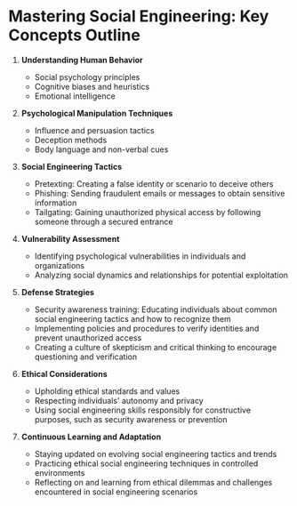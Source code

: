 # Mastering Social Engineering: Key Concepts Outline

1. **Understanding Human Behavior**

   - Social psychology principles
   - Cognitive biases and heuristics
   - Emotional intelligence

2. **Psychological Manipulation Techniques**

   - Influence and persuasion tactics
   - Deception methods
   - Body language and non-verbal cues

3. **Social Engineering Tactics**

   - Pretexting: Creating a false identity or scenario to deceive others
   - Phishing: Sending fraudulent emails or messages to obtain sensitive information
   - Tailgating: Gaining unauthorized physical access by following someone through a secured entrance

4. **Vulnerability Assessment**

   - Identifying psychological vulnerabilities in individuals and organizations
   - Analyzing social dynamics and relationships for potential exploitation

5. **Defense Strategies**

   - Security awareness training: Educating individuals about common social engineering tactics and how to recognize them
   - Implementing policies and procedures to verify identities and prevent unauthorized access
   - Creating a culture of skepticism and critical thinking to encourage questioning and verification

6. **Ethical Considerations**

   - Upholding ethical standards and values
   - Respecting individuals' autonomy and privacy
   - Using social engineering skills responsibly for constructive purposes, such as security awareness or prevention

7. **Continuous Learning and Adaptation**
   - Staying updated on evolving social engineering tactics and trends
   - Practicing ethical social engineering techniques in controlled environments
   - Reflecting on and learning from ethical dilemmas and challenges encountered in social engineering scenarios
